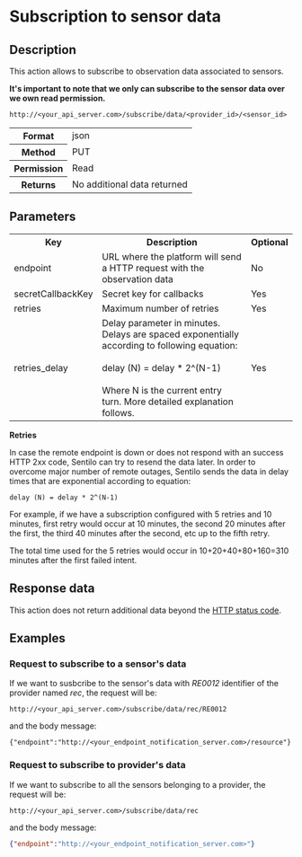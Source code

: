 Subscription to sensor data
===========================

## Description

This action allows to subscribe to observation data associated to sensors.

**It's important to note that we only can subscribe to the sensor data over we own read permission.**


```
http://<your_api_server.com>/subscribe/data/<provider_id>/<sensor_id>
```

<table>
	<tbody>
		<tr>
			<th>Format</th>
			<td>json</td>
		</tr>
		<tr>
			<th scope="row">Method</th>
			<td>PUT</td>
		</tr>
		<tr>
			<th scope="row">Permission</th>
			<td>Read</td>
		</tr>
		<tr>
			<th scope="row">Returns</th>
			<td>No additional data returned</td>
		</tr>
	</tbody>
</table>

## Parameters

<table>
	<tbody>
		<tr>
			<th>Key</th>
			<th>Description</th>
			<th>Optional</th>
		</tr>
		<tr>
			<td>endpoint</td>
			<td>URL where the platform will send a HTTP request with the observation data</td>
			<td>No</td>
		</tr>
		<tr>
			<td>secretCallbackKey</td>
			<td>Secret key for callbacks</td>
			<td>Yes</td>
		</tr>
		<tr>
			<td>retries</td>
			<td>Maximum number of retries</td>
			<td>Yes</td>
		</tr>
		<tr>
			<td>retries_delay</td>
			<td>Delay parameter in minutes. Delays are spaced exponentially according to following equation:<br>
				<br>delay (N) = delay * 2^(N-1)<br>
				<br>Where N is the current entry turn. More detailed explanation follows.
			</td>
			<td>Yes</td>
		</tr>
	</tbody>
</table>


**Retries**

In case the remote endpoint is down or does not respond with an success HTTP 2xx code, Sentilo can try to resend the data later. In order to overcome major number of remote outages, Sentilo sends the data in delay times that are exponential according to equation:

```
delay (N) = delay * 2^(N-1)
```

For example, if we have a subscription configured with 5 retries and 10 minutes, first retry would occur at 10 minutes, the second 20 minutes after the first, the third 40 minutes after the second, etc up to the fifth retry.

The total time used for the 5 retries would occur in 10+20+40+80+160=310 minutes after the first failed intent.

## Response data

This action does not return additional data beyond the [HTTP status code](../../general_model#reply).

## Examples

### Request to subscribe to a sensor's data

If we want to susbcribe to the sensor's data with <em>RE0012</em> identifier of the provider named <em>rec</em>, the request will be:

```
http://<your_api_server.com>/subscribe/data/rec/RE0012
```

and the body message:

```
{"endpoint":"http://<your_endpoint_notification_server.com>/resource"}
```


### Request to subscribe to provider's data

If we want to subscribe to all the sensors belonging to a provider, the request will be:

```
http://<your_api_server.com>/subscribe/data/rec
```

and the body message:

```json
{"endpoint":"http://<your_endpoint_notification_server.com>"}
```
